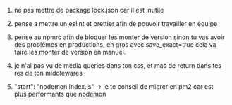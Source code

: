 1) ne pas mettre de package lock.json car il est inutile

2) pense a mettre un eslint et prettier afin de pouvoir travailler en équipe

3) pense au npmrc afin de bloquer les monter de version sinon tu vas avoir des problèmes en productions, en gros avec save_exact=true cela va faire les monter de version en manuel. 

4) je n'ai pas vu de média queries dans ton css, et mas de return dans tes res de ton middlewares

5) "start": "nodemon index.js" -> je te conseil de migrer en pm2 car est plus performants que nodemon

